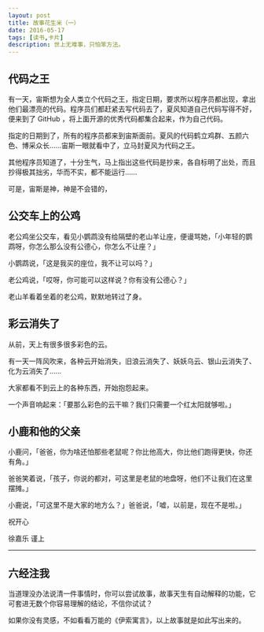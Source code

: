 ```yaml
---
layout: post
title: 故事花生米（一）
date: 2016-05-17
tags: [读书,卡片]
description: 世上无难事，只怕笨方法。
---
```



## 代码之王

有一天，宙斯想为全人类立个代码之王，指定日期，要求所以程序员都出现，拿出他们最漂亮的代码。程序员们都赶紧去写代码去了，夏风知道自己代码写得不好，便来到了 GitHub ，将上面开源的优秀代码都集合起来，作为自己代码。

指定的日期到了，所有的程序员都来到宙斯面前。夏风的代码鹤立鸡群、五颜六色、博采众长……宙斯一眼就看中了，立马封夏风为代码之王。

其他程序员知道了，十分生气，马上指出这些代码是抄来，各自标明了出处，而且抄得极其拙劣，华而不实，都不能运行……

可是，宙斯是神，神是不会错的，

## 公交车上的公鸡

老公鸡坐公交车，看见小鹦鹉没有给隔壁的老山羊让座，便谩骂她，「小年轻的鹦鹉呀，你怎么那么没有公德心，你怎么不让座？」

小鹦鹉说，「这是我买的座位，我不让可以吗？」

老公鸡说，「哎呀，你可能可以这样说？你有没有公德心？」

老山羊看着坐着的老公鸡，默默地转过了身。


## 彩云消失了

从前，天上有很多很多彩色的云。

有一天一阵风吹来，各种云开始消失，旧浪云消失了、妖妖乌云、银山云消失了、化为云消失了……

大家都看不到云上的各种东西，开始抱怨起来。

一个声音响起来：「要那么彩色的云干嘛？我们只需要一个红太阳就够啦。」


## 小鹿和他的父亲

小鹿问，「爸爸，你为啥还怕那些老鼠呢？你比他高大，你比他们跑得更快，你还有角。」

爸爸笑着说，「孩子，你说的都对，可这里是老鼠的地盘呀，他们不让我们在这里摆摊。」

小鹿说，「可这里不是大家的地方么？」爸爸说，「嘘，以前是，现在不是啦。」

祝开心

徐嘉乐 谨上

----

## 六经注我

当道理没办法说清一件事情时，你可以尝试故事，故事天生有自动解释的功能，它可套进无数个你容易理解的结论，不信你试试？

如果你没有灵感，不如看看万能的《伊索寓言》，以上故事就是如此写出来的。



